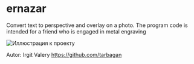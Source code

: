 # ernazar
Convert text to perspective and overlay on a photo. The program code is intended for a friend who is engaged in metal engraving

![Иллюстрация к проекту](https://raw.githubusercontent.com/tarbagan/ernazar/master/index.png)

Autor: Irgit Valery https://github.com/tarbagan
